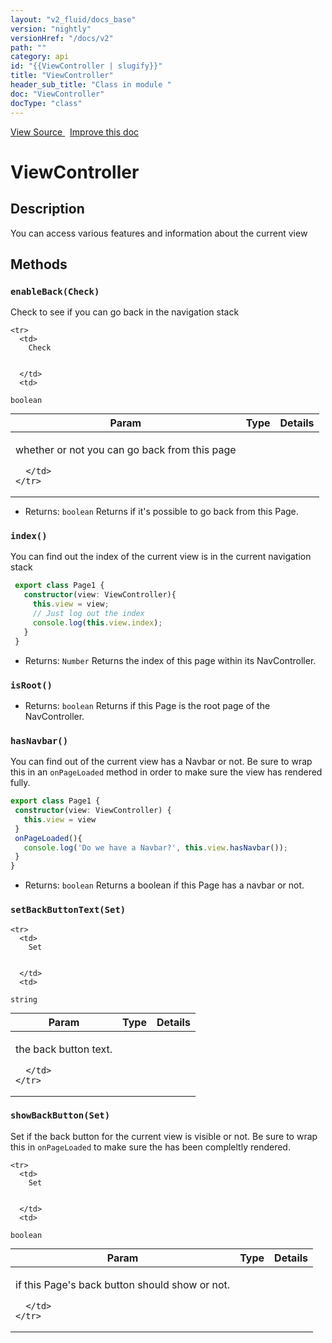 ```yaml
---
layout: "v2_fluid/docs_base"
version: "nightly"
versionHref: "/docs/v2"
path: ""
category: api
id: "{{ViewController | slugify}}"
title: "ViewController"
header_sub_title: "Class in module "
doc: "ViewController"
docType: "class"
---
```





<div class="improve-docs">
  <a href='http://github.com/driftyco/ionic2/tree/master/ionic/components/nav/view-controller.ts#L0'>
    View Source
  </a>
  &nbsp;
  <a href='http://github.com/driftyco/ionic2/edit/master/ionic/components/nav/view-controller.ts#L0'>
    Improve this doc
  </a>

  <!-- TODO(drewrygh, perrygovier): render this block in the correct location, markup identical to component docs -->

</div>




<h1 class="api-title">


ViewController






</h1>






<h2>Description</h2>

<p>You can access various features and information about the current view</p>






<h2>Methods</h2>

<div id="enableBack"></div>

<h3>
<code>enableBack(Check)</code>

</h3>

Check to see if you can go back in the navigation stack



<table class="table" style="margin:0;">
  <thead>
    <tr>
      <th>Param</th>
      <th>Type</th>
      <th>Details</th>
    </tr>
  </thead>
  <tbody>
    
    <tr>
      <td>
        Check
        
        
      </td>
      <td>
        
  <code>boolean</code>
      </td>
      <td>
        <p>whether or not you can go back from this page</p>

        
      </td>
    </tr>
    
  </tbody>
</table>






* Returns: 
  <code>boolean</code> Returns if it's possible to go back from this Page.




<div id="index"></div>

<h3>
<code>index()</code>

</h3>

You can find out the index of the current view is in the current navigation stack

```typescript
 export class Page1 {
   constructor(view: ViewController){
     this.view = view;
     // Just log out the index
     console.log(this.view.index);
   }
 }
```







* Returns: 
  <code>Number</code> Returns the index of this page within its NavController.




<div id="isRoot"></div>

<h3>
<code>isRoot()</code>

</h3>








* Returns: 
  <code>boolean</code> Returns if this Page is the root page of the NavController.




<div id="hasNavbar"></div>

<h3>
<code>hasNavbar()</code>

</h3>

You can find out of the current view has a Navbar or not. Be sure to wrap this in an `onPageLoaded` method in order to make sure the view has rendered fully.

```typescript
export class Page1 {
 constructor(view: ViewController) {
   this.view = view
 }
 onPageLoaded(){
   console.log('Do we have a Navbar?', this.view.hasNavbar());
 }
}
```







* Returns: 
  <code>boolean</code> Returns a boolean if this Page has a navbar or not.




<div id="setBackButtonText"></div>

<h3>
<code>setBackButtonText(Set)</code>

</h3>





<table class="table" style="margin:0;">
  <thead>
    <tr>
      <th>Param</th>
      <th>Type</th>
      <th>Details</th>
    </tr>
  </thead>
  <tbody>
    
    <tr>
      <td>
        Set
        
        
      </td>
      <td>
        
  <code>string</code>
      </td>
      <td>
        <p>the back button text.</p>

        
      </td>
    </tr>
    
  </tbody>
</table>









<div id="showBackButton"></div>

<h3>
<code>showBackButton(Set)</code>

</h3>

Set if the back button for the current view is visible or not. Be sure to wrap this in `onPageLoaded` to make sure the has been compleltly rendered.



<table class="table" style="margin:0;">
  <thead>
    <tr>
      <th>Param</th>
      <th>Type</th>
      <th>Details</th>
    </tr>
  </thead>
  <tbody>
    
    <tr>
      <td>
        Set
        
        
      </td>
      <td>
        
  <code>boolean</code>
      </td>
      <td>
        <p>if this Page&#39;s back button should show or not.</p>

        
      </td>
    </tr>
    
  </tbody>
</table>







<!-- end content block -->


<!-- end body block -->


